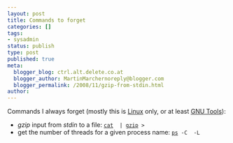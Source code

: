 ```yaml
---
layout: post
title: Commands to forget
categories: []
tags:
- sysadmin
status: publish
type: post
published: true
meta:
  blogger_blog: ctrl.alt.delete.co.at
  blogger_author: MartinMarchernoreply@blogger.com
  blogger_permalink: /2008/11/gzip-from-stdin.html
author: 
---
```

<p>Commands I always forget (mostly this is <a href="http://www.kernel.org/">Linux</a> only, or at least <a href="http://www.gnu.org/">GNU Tools</a>):</p>
<ul>
<li><span style="font-style:italic;">gzip </span>input from <span style="font-style:italic;">stdin</span> to a file: <a href="http://manpages.debian.net/cgi-bin/man.cgi?query=cat&amp;sektion=1"> </a><code><a href="http://manpages.debian.net/cgi-bin/man.cgi?query=cat&amp;sektion=1">cat</a> <span style="font-style:italic;"><sourcefile></span> | <a href="http://manpages.debian.net/cgi-bin/man.cgi?sektion=1&amp;query=gzip">gzip</a> > <span style="font-style:italic;"><targetfile></span></code></li>
<li><span>get the number of threads for a given process name</span><span>:</span><span> <code><a href="http://manpages.debian.net/cgi-bin/man.cgi?query=ps&amp;sektion=0">ps</a> -C <span style="font-style:italic;"><processname></span> -L</code></span><span style="font-style:italic;">
</span></li>
</ul>
